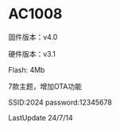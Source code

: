 # AC1008

固件版本：v4.0

硬件版本：v3.1

Flash: 4Mb

7款主题，增加OTA功能

SSID:2024 password:12345678

LastUpdate 24/7/14